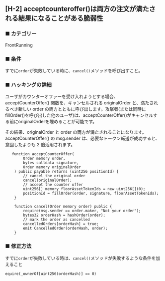 ## [H-2] acceptcounteroffer()は両方の注文が満たされる結果になることがある脆弱性

### ■ カテゴリー

FrontRunning

### ■ 条件

すでに`order`が失敗している時に、`cancel()`メソッドを呼び出すこと。

### ■ ハッキングの詳細

ユーザがカウンターオファーを受け入れようとする場合、acceptCounterOffer() 関数を、キャンセルされる originalOrder と、満たされるべき新しい order の両方とともに呼び出します。攻撃者(または同時にfillOrder()を呼び出した他のユーザ)は、acceptCounterOffer()がキャンセルする前にoriginalOrderを埋めることが可能です。

その結果、originalOrder と order の両方が満たされることになります。acceptCounterOffer() の msg.sender は、必要なトークン転送が成功すると、意図したよりも 2 倍活用されます。

```sol
   function acceptCounterOffer(
        Order memory order,
        bytes calldata signature,
        Order memory originalOrder
    ) public payable returns (uint256 positionId) {
        // cancel the original order
        cancel(originalOrder);
        // accept the counter offer
        uint256[] memory floorAssetTokenIds = new uint256[](0);
        positionId = fillOrder(order, signature, floorAssetTokenIds);
    }
```

```sol
    function cancel(Order memory order) public {
        require(msg.sender == order.maker, "Not your order");
        bytes32 orderHash = hashOrder(order);
        // mark the order as cancelled
        cancelledOrders[orderHash] = true;
        emit CancelledOrder(orderHash, order);
    }
```

### ■ 修正方法

すでに`order`が失敗している時は、`cancel()`メソッドが失敗するような条件を加えること

```sol
equire(_ownerOf[uint256(orderHash)] == 0)
```